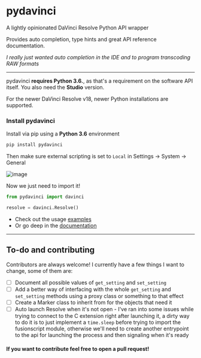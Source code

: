 # pydavinci

A lightly opinionated DaVinci Resolve Python API wrapper

Provides auto completion, type hints and great API reference documentation.

*I really just wanted auto completion in the IDE and to program transcoding RAW formats*


---

pydavinci __requires Python 3.6.__, as that's a requirement on the software API itself. You also need the __Studio__ version.


For the newer DaVinci Resolve v18, newer Python installations are supported.


### Install pydavinci

Install via pip using a __Python 3.6__ environment

```bash
pip install pydavinci

```
Then make sure external scripting is set to `Local` in Settings -> System -> General

![image](https://user-images.githubusercontent.com/4316044/164954498-de350d02-0458-478d-a766-6404b7a8a75b.png)

Now we just need to import it!

```python
from pydavinci import davinci

resolve = davinci.Resolve()
```

- Check out the usage [examples](https://pedrolabonia.github.io/pydavinci/examples/premiereproxies/)
- Or go deep in the [documentation](https://pedrolabonia.github.io/pydavinci/resolve/)

---

## To-do and contributing

Contributors are always welcome! I currently have a few things I want to change, some of them are:
- [ ] Document all possible values of `get_setting` and `set_setting`
- [ ] Add a better way of interfacing with the whole `get_setting` and `set_setting` methods using a proxy class or something to that effect
- [ ] Create a Marker class to inherit from for the objects that need it
- [ ] Auto launch Resolve when it's not open - I've ran into some issues while trying to connect to the C extension right after launching it, a dirty way to do it is to just implement a `time.sleep` before trying to import the fusionscript module, otherwise we'll need to create another entrypoint to the api for launching the process and then signaling when it's ready 

#### If you want to contribute feel free to open a pull request!
